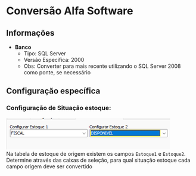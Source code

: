 # Conversão Alfa Software  
## Informações  
- **Banco**  
    - Tipo: SQL Server  
    - Versão Especifica: 2000  
    - Obs: Converter para mais recente utilizando o SQL Server 2008 como ponte, se necessário  
  
## Configuração específica  
### Configuração de Situação estoque:  
![AlphaEspecifico.png](./Imagens/AlphaEspecifico.png)  
Na tabela de estoque de origem existem os campos `Estoque1` e `Estoque2`. Determine através das caixas de seleção, para qual situação estoque cada campo origem deve ser convertido 
